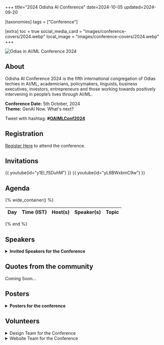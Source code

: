 +++
title="2024 Odisha AI Conference"
date=2024-10-05
updated=2024-09-20

[taxonomies]
tags = ["Conference"]

[extra]
toc = true
social_media_card = "images/conference-covers/2024.webp"
local_image = "images/conference-covers/2024.webp"
+++

![Odias in AI/ML Conference 2024](/images/conference-covers/2024.webp)

## About

Odisha AI Conference 2024 is the fifth international congregation of Odias techies in AI/ML, academicians, policymakers, linguists, business executives, investors, entrepreneurs and those working towards positively intervening in people’s lives through AI/ML.

**Conference Date:** 5th October, 2024  
**Theme:** GenAI Now. What's next?

Tweet with hashtag: **#[OAIMLConf2024](https://x.com/hashtag/OAIMLConf2024)**

## Registration

[Register Here](https://www.explarax.com/event/odishaaiconference2024/overview) to attend the conference.


## Invitations
{{ youtube(id="y1El_fSDuhM") }}
{{ youtube(id="yL6BWxbmC9w") }}

## Agenda

{% wide_container() %}

| Day | Time (IST) | Host(s) | Speaker(s) | Topic | 
|:---:|:---:|:---:|:---:|:---:|

{% end %}

## Speakers

<details>
    <summary><b>Invited Speakers for the Conference</b></summary>
    {{ gallery(image_type="speaker") }}
</details>

## Quotes from the community

Coming Soon...

## Posters

<details>
    <summary><b>Posters for the conference</b></summary>
    {{ gallery(image_type="poster") }}
</details>

## Volunteers

<details>
    <summary>Design Team for the Conference</summary>
    <ul>
        <li><a href="https://www.linkedin.com/in/ashish-paikray/">Ashish Paikray</a></li>
        <li><a href="https://www.princep.me/">Prince Pious Omm Prakash</a></li>
        <li><a href="https://saswatsamal.com">Saswat Samal</a></li>
    </ul>
</details>

<details>
    <summary>Website Team for the Conference</summary>
    <ul>
        <li><a href="https://www.soumendrak.com">Soumendra Kumar Sahoo</a></li>
    </ul>
</details>
